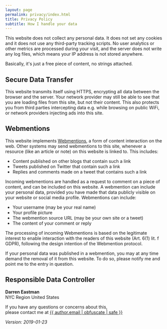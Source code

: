 ```yaml
---
layout: page
permalink: privacy/index.html
title: Privacy Policy
subtitle: How I handle your data
---
```


This website does not collect any personal data. It does not set any cookies and it does not use any third-party tracking scripts. No user analytics or other metrics are processed during your visit, and the server does not write any log files, which means your IP address is not stored anywhere.

Basically, it's just a free piece of content, no strings attached.

## Secure Data Transfer

This website transmits itself using HTTPS, encrypting all data between the browser and the server. Your network provider may still be able to see that you are loading files from this site, but not their content. This also protects you from third parties intercepting data e.g. while browsing on public WiFi, or network providers injecting ads into this site.

## Webmentions

This website implements [Webmentions](https://en.wikipedia.org/wiki/Webmention), a form of content interaction on the web. Other systems may send webmentions to this site, whenever a resource (like an article or note) on this website is linked to. This includes:

* Content published on other blogs that contain such a link
* Tweets published on Twitter that contain such a link
* Replies and comments made on a tweet that contains such a link

Incoming webmentions are handled as a request to comment on a piece of content, and can be included on this website. A webmention can include your personal data, provided you have made that data publicly visible on your website or social media profile. Webmentions can include:

* Your username (may be your real name)
* Your profile picture
* The webmention source URL (may be your own site or a tweet)
* The content of your comment or reply

The processing of incoming Webmentions is based on the legitimate interest to enable interaction with the readers of this website (Art. 6(1) lit. f GDPR), following the design intention of the Webmention protocol.

If your personal data was published in a webmention, you may at any time demand the removal of it from this website. To do so, please notify me and point me to the entry in question.

## Responsible Data Controller

__Darren Eastman__  
NYC Region 
United States

If you have any questions or concerns about this,  
please contact me at <a href="mailto:{{ author.email | obfuscate | safe }}">{{ author.email | obfuscate | safe }}</a>


<p class="u-align-right"><em>Version: 2019-01-23</em></p>
